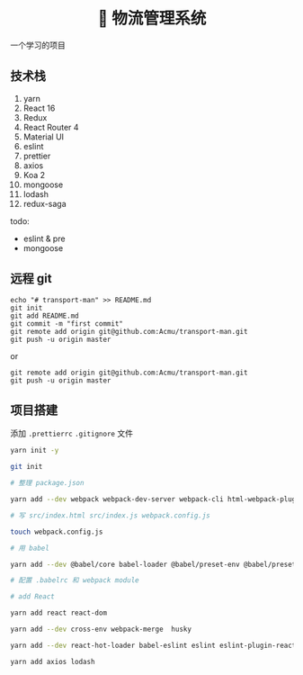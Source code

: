 <h1 align="center">🚚 物流管理系统</h1>

一个学习的项目

## 技术栈

1. yarn
2. React 16
3. Redux
4. React Router 4
5. Material UI
6. eslint
7. prettier
8. axios
9. Koa 2
10. mongoose
11. lodash
12. redux-saga


todo:
- eslint & pre
- mongoose


## 远程 git

```
echo "# transport-man" >> README.md
git init
git add README.md
git commit -m "first commit"
git remote add origin git@github.com:Acmu/transport-man.git
git push -u origin master
```

or

```
git remote add origin git@github.com:Acmu/transport-man.git
git push -u origin master
```

## 项目搭建

添加 `.prettierrc` `.gitignore` 文件

```sh
yarn init -y

git init

# 整理 package.json

yarn add --dev webpack webpack-dev-server webpack-cli html-webpack-plugin

# 写 src/index.html src/index.js webpack.config.js

touch webpack.config.js

# 用 babel

yarn add --dev @babel/core babel-loader @babel/preset-env @babel/preset-react

# 配置 .babelrc 和 webpack module

# add React

yarn add react react-dom

yarn add --dev cross-env webpack-merge  husky

yarn add --dev react-hot-loader babel-eslint eslint eslint-plugin-react

yarn add axios lodash

```



```sh


```
